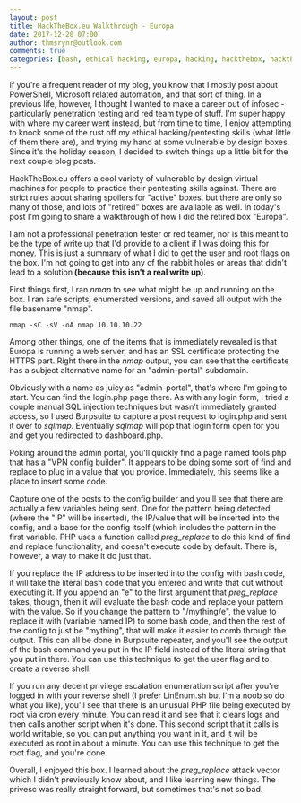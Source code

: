 ```yaml
---
layout: post
title: HackTheBox.eu Walkthrough - Europa
date: 2017-12-20 07:00
author: thmsrynr@outlook.com
comments: true
categories: [bash, ethical hacking, europa, hacking, hackthebox, hackthebox, hackthebox.eu, htb, linux, penetration testing, pentesting, pentesting, red team, security, something different, something different]
---
```

If you're a frequent reader of my blog, you know that I mostly post about PowerShell, Microsoft related automation, and that sort of thing. In a previous life, however, I thought I wanted to make a career out of infosec - particularly penetration testing and red team type of stuff. I'm super happy with where my career went instead, but from time to time, I enjoy attempting to knock some of the rust off my ethical hacking/pentesting skills (what little of them there are), and trying my hand at some vulnerable by design boxes. Since it's the holiday season, I decided to switch things up a little bit for the next couple blog posts.

HackTheBox.eu offers a cool variety of vulnerable by design virtual machines for people to practice their pentesting skills against. There are strict rules about sharing spoilers for "active" boxes, but there are only so many of those, and lots of "retired" boxes are available as well. In today's post I'm going to share a walkthrough of how I did the retired box "Europa".

<!--more-->

I am not a professional penetration tester or red teamer, nor is this meant to be the type of write up that I'd provide to a client if I was doing this for money. This is just a summary of what I did to get the user and root flags on the box. I'm not going to get into any of the rabbit holes or areas that didn't lead to a solution<strong> (because this isn't a real write up)</strong>.

First things first, I ran <em>nmap</em> to see what might be up and running on the box. I ran safe scripts, enumerated versions, and saved all output with the file basename "nmap".
```
nmap -sC -sV -oA nmap 10.10.10.22
```
Among other things, one of the items that is immediately revealed is that Europa is running a web server, and has an SSL certificate protecting the HTTPS part. Right there in the <em>nmap</em> output, you can see that the certificate has a subject alternative name for an "admin-portal" subdomain.

Obviously with a name as juicy as "admin-portal", that's where I'm going to start. You can find the login.php page there. As with any login form, I tried a couple manual SQL injection techniques but wasn't immediately granted access, so I used Burpsuite to capture a post request to login.php and sent it over to <em>sqlmap</em>. Eventually <em>sqlmap</em> will pop that login form open for you and get you redirected to dashboard.php.

Poking around the admin portal, you'll quickly find a page named tools.php that has a "VPN config builder". It appears to be doing some sort of find and replace to plug in a value that you provide. Immediately, this seems like a place to insert some code.

Capture one of the posts to the config builder and you'll see that there are actually a few variables being sent. One for the pattern being detected (where the "IP" will be inserted), the IP/value that will be inserted into the config, and a base for the config itself (which includes the pattern in the first variable. PHP uses a function called <em>preg_replace</em> to do this kind of find and replace functionality, and doesn't execute code by default. There is, however, a way to make it do just that.

If you replace the IP address to be inserted into the config with bash code, it will take the literal bash code that you entered and write that out without executing it. If you append an "e" to the first argument that <em>preg_replace</em> takes, though, then it will evaluate the bash code and replace your pattern with the value. So if you change the pattern to "/mything/e", the value to replace it with (variable named IP) to some bash code, and then the rest of the config to just be "mything", that will make it easier to comb through the output. This can all be done in Burpsuite repeater, and you'll see the output of the bash command you put in the IP field instead of the literal string that you put in there. You can use this technique to get the user flag and to create a reverse shell.

If you run any decent privilege escalation enumeration script after you're logged in with your reverse shell (I prefer LinEnum.sh but I'm a noob so do what you like), you'll see that there is an unusual PHP file being executed by root via cron every minute. You can read it and see that it clears logs and then calls another script when it's done. This second script that it calls is world writable, so you can put anything you want in it, and it will be executed as root in about a minute. You can use this technique to get the root flag, and you're done.

Overall, I enjoyed this box. I learned about the <em>preg_replace</em> attack vector which I didn't previously know about, and I like learning new things. The privesc was really straight forward, but sometimes that's not so bad.
